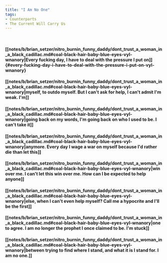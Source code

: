 ```yaml
---
title: "I Am No One"
tags:
- Counterparts
- The Current Will Carry Us
---
```

&nbsp;
#### [[notes/b/brian_setzer/nitro_burnin_funny_daddy/dont_trust_a_woman_in_a_black_cadillac.md#coal-black-hair-baby-blue-eyes-vyl-wnanory|Every fucking day, I have to deal with the pressure I put on]] {#every-fucking-day-i-have-to-deal-with-the-pressure-i-put-on-vyl-wnanory}
#### [[notes/b/brian_setzer/nitro_burnin_funny_daddy/dont_trust_a_woman_in_a_black_cadillac.md#coal-black-hair-baby-blue-eyes-vyl-wnanory|myself, to outdo myself. But I can't ask for help, I can't admit I'm weak. I'm]]
#### [[notes/b/brian_setzer/nitro_burnin_funny_daddy/dont_trust_a_woman_in_a_black_cadillac.md#coal-black-hair-baby-blue-eyes-vyl-wnanory|going back on my words, I'm going back on who I used to be. I can't take it]]
#### [[notes/b/brian_setzer/nitro_burnin_funny_daddy/dont_trust_a_woman_in_a_black_cadillac.md#coal-black-hair-baby-blue-eyes-vyl-wnanory|anymore. Every day I wage a war on myself because I'd rather die than let this]]
#### [[notes/b/brian_setzer/nitro_burnin_funny_daddy/dont_trust_a_woman_in_a_black_cadillac.md#coal-black-hair-baby-blue-eyes-vyl-wnanory|win over me. I can't let this win over me. How can I be expected to help anyone]]
#### [[notes/b/brian_setzer/nitro_burnin_funny_daddy/dont_trust_a_woman_in_a_black_cadillac.md#coal-black-hair-baby-blue-eyes-vyl-wnanory|else, when I can't even help myself? Call me a hypocrite and I'll be the first]]
#### [[notes/b/brian_setzer/nitro_burnin_funny_daddy/dont_trust_a_woman_in_a_black_cadillac.md#coal-black-hair-baby-blue-eyes-vyl-wnanory|one to agree. I am no longer the prophet I once claimed to be. I'm stuck]]
#### [[notes/b/brian_setzer/nitro_burnin_funny_daddy/dont_trust_a_woman_in_a_black_cadillac.md#coal-black-hair-baby-blue-eyes-vyl-wnanory|between trying to find where I stand, and what it is I stand for. I am no one.]]
